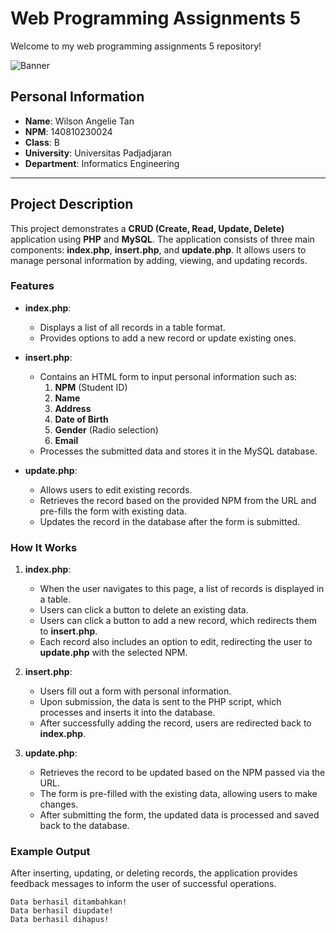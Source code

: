 # Web Programming Assignments 5

Welcome to my web programming assignments 5 repository!

![Banner](https://c.tenor.com/bCfpwMjfAi0AAAAC/tenor.gif)

## Personal Information
- **Name**: Wilson Angelie Tan
- **NPM**: 140810230024
- **Class**: B
- **University**: Universitas Padjadjaran
- **Department**: Informatics Engineering

---

## Project Description

This project demonstrates a **CRUD (Create, Read, Update, Delete)** application using **PHP** and **MySQL**. The application consists of three main components: **index.php**, **insert.php**, and **update.php**. It allows users to manage personal information by adding, viewing, and updating records.

### Features
- **index.php**: 
  - Displays a list of all records in a table format.
  - Provides options to add a new record or update existing ones.
  
- **insert.php**:
  - Contains an HTML form to input personal information such as:
    1. **NPM** (Student ID)
    2. **Name**
    3. **Address**
    4. **Date of Birth**
    5. **Gender** (Radio selection)
    6. **Email**
  - Processes the submitted data and stores it in the MySQL database.
  
- **update.php**:
  - Allows users to edit existing records.
  - Retrieves the record based on the provided NPM from the URL and pre-fills the form with existing data.
  - Updates the record in the database after the form is submitted.

### How It Works
1. **index.php**:
   - When the user navigates to this page, a list of records is displayed in a table.
   - Users can click a button to delete an existing data.
   - Users can click a button to add a new record, which redirects them to **insert.php**.
   - Each record also includes an option to edit, redirecting the user to **update.php** with the selected NPM.

2. **insert.php**:
   - Users fill out a form with personal information.
   - Upon submission, the data is sent to the PHP script, which processes and inserts it into the database.
   - After successfully adding the record, users are redirected back to **index.php**.

3. **update.php**:
   - Retrieves the record to be updated based on the NPM passed via the URL.
   - The form is pre-filled with the existing data, allowing users to make changes.
   - After submitting the form, the updated data is processed and saved back to the database.

### Example Output

After inserting, updating, or deleting records, the application provides feedback messages to inform the user of successful operations. 

```plaintext
Data berhasil ditambahkan! 
Data berhasil diupdate!
Data berhasil dihapus!